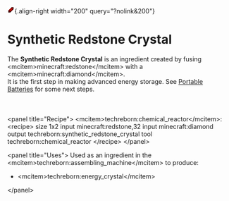 ![Synthetic Redstone Crystal](/media/mods/techreborn/synthetic_redstone_crystal.png){.align-right width="200" query="?nolink&200"}

# Synthetic Redstone Crystal

The **Synthetic Redstone Crystal** is an ingredient created by fusing \<mcitem\>minecraft:redstone\</mcitem\> with a \<mcitem\>minecraft:diamond\</mcitem\>.\
It is the first step in making advanced energy storage. See [Portable Batteries](/energy/batteries#portable_batteries) for some next steps.\
\
\
\
\<panel title="Recipe"\> \<mcitem\>techreborn:chemical_reactor\</mcitem\>: \<recipe\> size 1x2 input minecraft:redstone,32 input minecraft:diamond output techreborn:synthetic_redstone_crystal tool techreborn:chemical_reactor \</recipe\> \</panel\>

\<panel title="Uses"\> Used as an ingredient in the \<mcitem\>techreborn:assembling_machine\</mcitem\> to produce:

- \<mcitem\>techreborn:energy_crystal\</mcitem\>

\</panel\>
